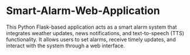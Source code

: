# Smart-Alarm-Web-Application
This Python Flask-based application acts as a smart alarm system that integrates weather updates, news notifications, and text-to-speech (TTS) functionality. It allows users to set alarms, receive timely updates, and interact with the system through a web interface.
